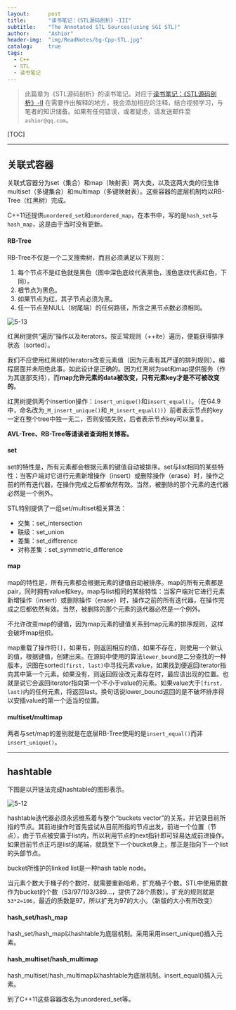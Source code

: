 ```yaml
---
layout:      post
title:       "读书笔记：《STL源码剖析》-III"
subtitle:    "The Annotated STL Sources(using SGI STL)"
author:      "Ashior"
header-img:  "img/ReadNotes/bg-Cpp-STL.jpg"
catalog:     true
tags:
  - C++
  - STL
  - 读书笔记
---
```


> 此篇章为《STL源码剖析》的读书笔记。对应于[读书笔记：《STL源码剖析》-II](https://xinh79.github.io/2019/11/13/%E8%AF%BB%E4%B9%A6%E7%AC%94%E8%AE%B0-STL%E6%BA%90%E7%A0%81%E5%89%96%E6%9E%90-II/) 在需要作出解释的地方，我会添加相应的注释，结合视频学习，与笔者的知识储备。如果有任何错误，或者疑虑，请发送邮件至`ashior@qq.com`。

[TOC]

----

## 关联式容器

关联式容器分为set（集合）和map（映射表）两大类，以及这两大类的衍生体multiset（多键集合）和multimap（多键映射表）。这些容器的底层机制均以RB-Tree（红黑树）完成。

C++11还提供`unordered_set`和`unordered_map`，在本书中，写的是`hash_set`与`hash_map`，这是由于当时没有更新。

#### RB-Tree

RB-Tree不仅是一个二叉搜索树，而且必须满足以下规则：

1. 每个节点不是红色就是黑色（图中深色底纹代表黑色，浅色底纹代表红色，下同）。
2. 根节点为黑色。
3. 如果节点为红，其子节点必须为黑。
4. 任一节点至NULL（树尾端）的任何路径，所含之黑节点数必须相同。

![5-13](https://pic1.zhimg.com/80/v2-99c6e9f6a90c0eb1ba514f2b232857a0_hd.jpg)

红黑树提供“遍历”操作以及iterators。按正常规则（++ite）遍历，便能获得排序状态（sorted）。

我们不应使用红黑树的iterators改变元素值（因为元素有其严谨的排列规则）。编程层面并未阻绝此事。如此设计是正确的。因为红黑树为set和map提供服务（作为其底部支持），而**map允许元素的data被改变，只有元素key才是不可被改变的**。

红黑树提供两个insertion操作：`insert_unique()`和`insert_equal()`。（在G4.9中，命名改为`_M_insert_unique()`和`_M_insert_equal())`）前者表示节点的key一定在整个tree中独一无二，否则安插失败，后者表示节点key可以重复。

**AVL-Tree、RB-Tree等请读者查询相关博客。**

#### set

set的特性是，所有元素都会根据元素的键值自动被排序。set与list相同的某些特性：当客户端对它进行元素新增操作（insert）或删除操作（erase）时，操作之前的所有迭代器，在操作完成之后都依然有效。当然，被删除的那个元素的迭代器必然是一个例外。

STL特别提供了一组set/multiset相关算法：

- 交集：set_intersection
- 联级：set_union
- 差集：set_difference
- 对称差集：set_symmetric_difference

#### map

map的特性是，所有元素都会根据元素的键值自动被排序。map的所有元素都是pair，同时拥有value和key。map与list相同的某些特性：当客户端对它进行元素新增操作（insert）或删除操作（erase）时，操作之前的所有迭代器，在操作完成之后都依然有效。当然，被删除的那个元素的迭代器必然是一个例外。

不允许改变map的键值，因为map元素的键值关系到map元素的排序规则，这样会破坏map组织。

map重载了操作符`[]`，如果有，则返回相应的值，如果不存在，则使用一个默认的值，根据键值，创建出来。在源码中使用的算法`lower_bound`是二分查找的一种版本，识图在sorted`[first, last)`中寻找元素value，如果找到便返回iterator指向其中第一个元素。如果没有，则返回假设改元素存在时，最应该出现的位置。也就是说它会返回iterator指向第一个不小于value的元素。如果value大于`[first, last)`内的任何元素，将返回last。换句话说lower_bound返回的是不破坏排序得以安插value的第一个适当的位置。

#### multiset/multimap

两者与set/map的差别就是在底层RB-Tree使用的是`insert_equal()`而非`insert_unique()`。

----

## hashtable

下图是以开链法完成hashtable的图形表示。

![5-12](https://pic3.zhimg.com/80/v2-9eadce540adc0d0949de5945d7a631e2_hd.jpg)

hashtable迭代器必须永远维系着与整个“buckets vector”的关系，并记录目前所指的节点。其前进操作时首先尝试从目前所指的节点出发，前进一个位置（节点），由于节点被安置于list内，所以利用节点的next指针即可轻易达成前进操作。如果目前节点正巧是list的尾端，就跳至下一个bucket身上，那正是指向下一个list的头部节点。

bucket所维护的linked list是一种hash table node。

当元素个数大于桶子的个数时，就需要重新哈希，扩充桶子个数。STL中使用质数作为bucket的个数（53/97/193/389...，提供了28个质数）。扩充的规则就是`53*2=106`，最近的质数是97，所以扩充为97的大小。（新版的大小有所改变）

#### hash_set/hash_map

hash_set/hash_map以hashtable为底层机制。采用采用insert_unique()插入元素。

#### hash_multiset/hash_multimap

hash_multiset/hash_multimap以hashtable为底层机制。insert_equal()插入元素。

到了C++11这些容器改名为unordered_set等。

